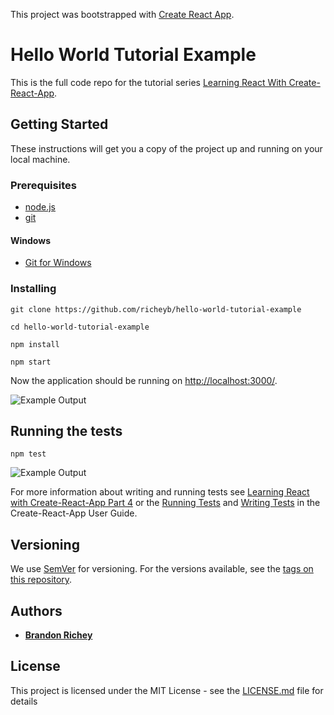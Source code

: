 This project was bootstrapped with [Create React App](https://github.com/facebookincubator/create-react-app).

# Hello World Tutorial Example

This is the full code repo for the tutorial series [Learning React With Create-React-App](https://medium.com/@diamondgfx/learning-react-with-create-react-app-part-1-a12e1833fdc).

## Getting Started

These instructions will get you a copy of the project up and running on your local machine.

### Prerequisites

* [node.js](https://nodejs.org/en/)
* [git](https://git-scm.com/)

#### Windows

* [Git for Windows](https://git-for-windows.github.io/)

### Installing

```
git clone https://github.com/richeyb/hello-world-tutorial-example
```

```
cd hello-world-tutorial-example
```

```
npm install
```

```
npm start
```

Now the application should be running on [http://localhost:3000/](http://localhost:3000/).

![Example Output](https://raw.githubusercontent.com/isaiahnixon/hello-world-tutorial-example/master/public/example-hell-world-output.png)

## Running the tests

```
npm test
```

![Example Output](https://raw.githubusercontent.com/isaiahnixon/hello-world-tutorial-example/master/public/npm-test-output.PNG)

For more information about writing and running tests see [Learning React with Create-React-App Part 4](https://medium.com/in-the-weeds/learning-react-with-create-react-app-part-4-9f843c8c1ccc) or the [Running Tests](https://github.com/facebookincubator/create-react-app/blob/master/packages/react-scripts/template/README.md#running-tests) and [Writing Tests](https://github.com/facebookincubator/create-react-app/blob/master/packages/react-scripts/template/README.md#writing-tests) in the Create-React-App User Guide.

## Versioning

We use [SemVer](http://semver.org/) for versioning. For the versions available, see the [tags on this repository](https://github.com/your/project/tags).

## Authors

* **[Brandon Richey](https://github.com/richeyb)**

## License

This project is licensed under the MIT License - see the [LICENSE.md](LICENSE.md) file for details
